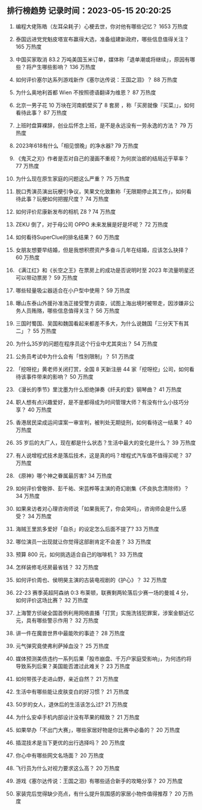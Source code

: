 
## 排行榜趋势 记录时间：2023-05-15 20:20:25
  
  1. 编程大佬陈皓（左耳朵耗子）心梗去世，你对他有哪些记忆？ 1653 万热度
    
  2. 泰国远进党党魁皮塔宣布赢得大选，准备组建新政府，哪些信息值得关注？ 165 万热度
    
  3. 中国买家取消 83.2 万吨美国玉米订单，媒体称「退单潮或将继续」，原因有哪些？将产生哪些影响？ 136 万热度
    
  4. 如何评价塞尔达系列游戏新作《塞尔达传说：王国之泪》？ 88 万热度
    
  5. 为什么奥地利首都 Wien 不按照德语翻译为维恩？ 87 万热度
    
  6. 北京一男子花 10 万块在河南鹤壁买了 8 套房 ，称「买房就像『买菜』」，如何看待此事？ 87 万热度
    
  7. 上班时盘算裸辞，创业后怀念上班，是不是永远没有一劳永逸的方法？ 79 万热度
    
  8. 2023年618有什么「相见恨晚」的净水器? 79 万热度
    
  9. 《鬼灭之刃》作者是否对自己的漫画不重视？为何炭治郎的结局近乎草率？ 77 万热度
    
  10. 为什么现在原生家庭的问题这么严重？ 75 万热度
    
  11. 脱口秀演员演出玩梗引争议，笑果文化致歉称「无限期停止其工作」，如何看待此事？玩梗如何把握尺度？ 74 万热度
    
  12. 如何评价尼康新发布的相机 Z8 ? 74 万热度
    
  13. ZEKU 倒了，对于母公司 OPPO 未来发展是好是坏呢？ 72 万热度
    
  14. 如何看待SuperClue的排名结果？ 60 万热度
    
  15. 女朋友想要早结婚，但是我想积攒资产多奋斗几年在结婚，应该怎么抉择？ 60 万热度
    
  16. 《满江红》和《长空之王》在票房上的成功是否说明时至 2023 年流量明星还可以带动票房？ 59 万热度
    
  17. 哪些轻量吸尘器适合在小户型中使用？ 59 万热度
    
  18. 曝山东泰山外援孙准浩正接受警方调查，试图上海出境时被带走，因涉嫌非公务人员贿赂，哪些信息值得关注？ 56 万热度
    
  19. 三国时蜀国、吴国和魏国看起来都差不多大，为什么说魏国「三分天下有其二」？ 55 万热度
    
  20. 为什么35岁的问题在程序员这个行业中尤其突出？ 54 万热度
    
  21. 公务员考试中为什么会有「性别限制」？ 51 万热度
    
  22. 「挖呀挖」黄老师关闭打赏，全国 8 天新注册 44 家「挖呀挖」公司，如何看待该事件带来的影响？ 50 万热度
    
  23. 《漫长的季节》里沈墨为什么拒绝弹奏《纤夫的爱》钢琴曲？ 41 万热度
    
  24. 职人想有点兴趣爱好，是不是都得成为时间管理大师？有没有什么小技巧分享？ 40 万热度
    
  25. 香港居民梁成运间谍案一审宣判，被判处无期徒刑，如何看待这一结果？ 40 万热度
    
  26. 35 岁后的大厂人，现在都是什么状态？生活中最大的变化是什么？ 39 万热度
    
  27. 有人说增程式技术是落后技术，这是真的吗？增程式汽车值不值得买呢？ 37 万热度
    
  28. 《原神》哪个神之眷属最厉害? 34 万热度
    
  29. 如何评价曾敬骅、彭千祐、宋芸桦等主演的奇幻剧集《不良执念清除师》？ 34 万热度
    
  30. 如果来访者对心理咨询师说「如果我死了，你会哭吗」，咨询师会是什么感受？ 34 万热度
    
  31. 海贼王里凯多爱好「自杀」的设定怎么后面不提了? 33 万热度
    
  32. 哪位演员一出现就让你觉得这部剧肯定不会差？ 33 万热度
    
  33. 预算 800 元，如何挑选适合自己的咖啡机？ 33 万热度
    
  34. 怎样装修毛坯房最省钱？ 32 万热度
    
  35. 如何评价周也、侯明昊主演的古装电视剧的《护心》？ 32 万热度
    
  36. 22-23 赛季英超阿森纳 0:3 布莱顿，联赛剩两轮落后少赛一场的曼城 4 分，如何评价这场比赛？ 32 万热度
    
  37. 上海警方侦破全国首例利用网络直播「打赏」实施洗钱犯罪案，涉案金额近亿元，具有哪些警示作用？ 32 万热度
    
  38. 讲一件在魔兽世界中最能吹的事迹？ 28 万热度
    
  39. 元气弹究竟使弗利萨掉血没？ 25 万热度
    
  40. 媒体预测美债违约一系列后果「股市崩盘、千万户家庭受影响」，为何违约将导致系列后果？美国能否渡过此难关？ 23 万热度
    
  41. 如何带孩子走进山野，亲近自然？ 21 万热度
    
  42. 生活中有哪些能让皮肤变白的好习惯？ 21 万热度
    
  43. 50岁的女人，退休后的生活该怎么过? 21 万热度
    
  44. 为什么安卓手机内部设计没有苹果的精致？ 21 万热度
    
  45. 如果举办「不出门大赛」，哪些家居好物是你比赛中必备的？ 20 万热度
    
  46. 插混技术是当下更优的出行选择吗？ 20 万热度
    
  47. 你心中有哪些网文名场面？ 20 万热度
    
  48. 飞行员为什么对视力要求这么高？ 20 万热度
    
  49. 游戏《塞尔达传说：王国之泪》有哪些适合新手的攻略分享？ 20 万热度
    
  50. 家装完后觉得缺少亮点，有什么提升氛围感的家居小物件值得推荐？ 20 万热度
    